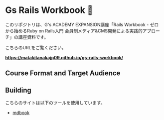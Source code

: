 # Gs Rails Workbook 💎

このリポジトリは、G's ACADEMY EXPANSION講座「Rails Workbook - ゼロから始めるRuby on Rails入門 会員制メディア&CMS開発による実践的アプローチ」の講座資料です。

こちらのURLをご覧ください。

**https://matakitanakajp09.github.io/gs-rails-workbook/**


## Course Format and Target Audience



## Building

こちらのサイトは以下のツールを使用しています。

- [mdbook](https://github.com/rust-lang/mdBook)